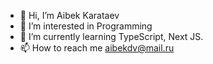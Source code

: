 - 👋 Hi, I’m Aibek Karataev
- 👀 I’m interested in Programming
- 🌱 I’m currently learning TypeScript, Next JS.
- 📫 How to reach me aibekdv@mail.ru

